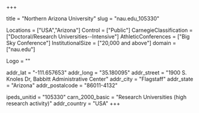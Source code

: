 
+++

title = "Northern Arizona University"
slug = "nau.edu_105330"

Locations = ["USA","Arizona"]
Control = ["Public"]
CarnegieClassification = ["Doctoral/Research Universities--Intensive"]
AthleticConferences = ["Big Sky Conference"]
InstitutionalSize = ["20,000 and above"]
domain = ["nau.edu"]

Logo = ""

addr_lat = "-111.657653"
addr_long = "35.180095"
addr_street = "1900 S. Knoles Dr, Babbitt Administrative Center"
addr_city = "Flagstaff"
addr_state = "Arizona"
addr_postalcode = "86011-4132"

ipeds_unitid = "105330"
carn_2000_basic = "Research Universities (high research activity)"
addr_country = "USA"
+++
    
